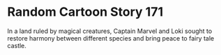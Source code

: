 # Random Cartoon Story 171

In a land ruled by magical creatures, Captain Marvel and Loki sought to restore harmony between different species and bring peace to fairy tale castle.